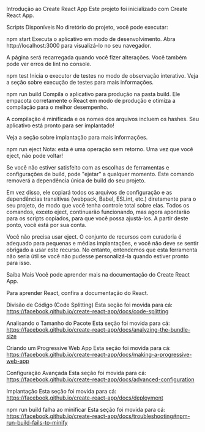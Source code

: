 Introdução ao Create React App
Este projeto foi inicializado com Create React App.

Scripts Disponíveis
No diretório do projeto, você pode executar:

npm start
Executa o aplicativo em modo de desenvolvimento.
Abra http://localhost:3000 para visualizá-lo no seu navegador.

A página será recarregada quando você fizer alterações.
Você também pode ver erros de lint no console.

npm test
Inicia o executor de testes no modo de observação interativo.
Veja a seção sobre execução de testes para mais informações.

npm run build
Compila o aplicativo para produção na pasta build.
Ele empacota corretamente o React em modo de produção e otimiza a compilação para o melhor desempenho.

A compilação é minificada e os nomes dos arquivos incluem os hashes.
Seu aplicativo está pronto para ser implantado!

Veja a seção sobre implantação para mais informações.

npm run eject
Nota: esta é uma operação sem retorno. Uma vez que você eject, não pode voltar!

Se você não estiver satisfeito com as escolhas de ferramentas e configurações de build, pode "ejetar" a qualquer momento. Este comando removerá a dependência única de build do seu projeto.

Em vez disso, ele copiará todos os arquivos de configuração e as dependências transitivas (webpack, Babel, ESLint, etc.) diretamente para o seu projeto, de modo que você tenha controle total sobre elas. Todos os comandos, exceto eject, continuarão funcionando, mas agora apontarão para os scripts copiados, para que você possa ajustá-los. A partir deste ponto, você está por sua conta.

Você não precisa usar eject. O conjunto de recursos com curadoria é adequado para pequenas e médias implantações, e você não deve se sentir obrigado a usar este recurso. No entanto, entendemos que esta ferramenta não seria útil se você não pudesse personalizá-la quando estiver pronto para isso.

Saiba Mais
Você pode aprender mais na documentação do Create React App.

Para aprender React, confira a documentação do React.

Divisão de Código (Code Splitting)
Esta seção foi movida para cá: https://facebook.github.io/create-react-app/docs/code-splitting

Analisando o Tamanho do Pacote
Esta seção foi movida para cá: https://facebook.github.io/create-react-app/docs/analyzing-the-bundle-size

Criando um Progressive Web App
Esta seção foi movida para cá: https://facebook.github.io/create-react-app/docs/making-a-progressive-web-app

Configuração Avançada
Esta seção foi movida para cá: https://facebook.github.io/create-react-app/docs/advanced-configuration

Implantação
Esta seção foi movida para cá: https://facebook.github.io/create-react-app/docs/deployment

npm run build falha ao minificar
Esta seção foi movida para cá: https://facebook.github.io/create-react-app/docs/troubleshooting#npm-run-build-fails-to-minify
